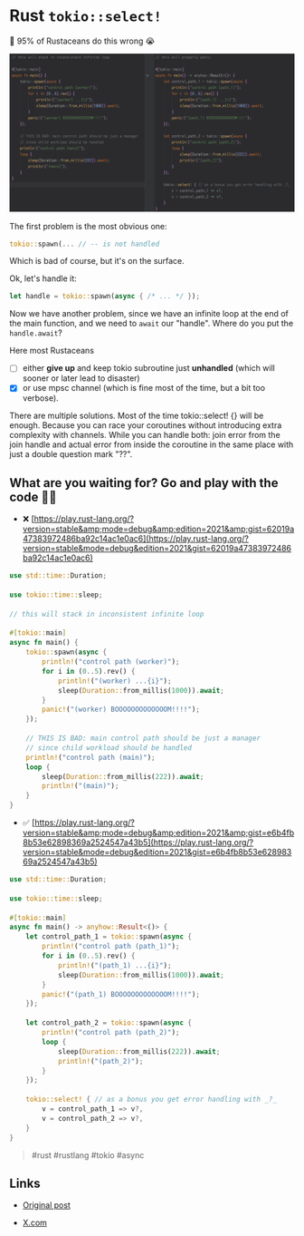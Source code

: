 # Rust `tokio::select!`

🦀 95% of Rustaceans do this wrong 😭

![_](image.png)

The first problem is the most obvious one:

```rust
tokio::spawn(... // -- is not handled
```

Which is bad of course, but it's on the surface.

Ok, let's handle it:

```rust
let handle = tokio::spawn(async { /* ... */ });
```

Now we have another problem, since we have an infinite loop at the end of the main function, and we need to `await` our "handle". Where do you put the `handle.await`?

Here most Rustaceans

* [ ] either **give up** and keep tokio subroutine just **unhandled** (which will sooner or later lead to disaster)
* [X] or use mpsc channel (which is fine most of the time, but a bit too verbose).

There are multiple solutions. Most of the time tokio::select! {} will be enough. Because you can race your coroutines without introducing extra complexity with channels. While you can handle both: join error from the join handle and actual error from inside the coroutine in the same place with just a double question mark "??".

## What are you waiting for? Go and play with the code 🧑‍💻

* ❌ [https://play.rust-lang.org/?version=stable&amp;mode=debug&amp;edition=2021&amp;gist=62019a47383972486ba92c14ac1e0ac6](https://play.rust-lang.org/?version=stable&mode=debug&edition=2021&gist=62019a47383972486ba92c14ac1e0ac6)

```rust
use std::time::Duration;

use tokio::time::sleep;

// this will stack in inconsistent infinite loop

#[tokio::main]
async fn main() {
    tokio::spawn(async {
        println!("control path (worker)");
        for i in (0..5).rev() {
            println!("(worker) ...{i}");
            sleep(Duration::from_millis(1000)).await;
        }
        panic!("(worker) BOOOOOOOOOOOOOM!!!!");
    });

    // THIS IS BAD: main control path should be just a manager
    // since child workload should be handled
    println!("control path (main)");
    loop {
        sleep(Duration::from_millis(222)).await;
        println!("(main)");
    }
}
```

* ✅ [https://play.rust-lang.org/?version=stable&amp;mode=debug&amp;edition=2021&amp;gist=e6b4fb8b53e62898369a2524547a43b5](https://play.rust-lang.org/?version=stable&mode=debug&edition=2021&gist=e6b4fb8b53e62898369a2524547a43b5)

```rust
use std::time::Duration;

use tokio::time::sleep;

#[tokio::main]
async fn main() -> anyhow::Result<()> {
    let control_path_1 = tokio::spawn(async {
        println!("control path (path_1)");
        for i in (0..5).rev() {
            println!("(path_1) ...{i}");
            sleep(Duration::from_millis(1000)).await;
        }
        panic!("(path_1) BOOOOOOOOOOOOOM!!!!");
    });

    let control_path_2 = tokio::spawn(async {
        println!("control path (path_2)");
        loop {
            sleep(Duration::from_millis(222)).await;
            println!("(path_2)");
        }
    });

    tokio::select! { // as a bonus you get error handling with _?_
        v = control_path_1 => v?,
        v = control_path_2 => v?,
    }
}
```

> #rust #rustlang #tokio #async

## Links

* [Original post](https://www.linkedin.com/posts/awnion_rust-rustlang-tokio-activity-7230298186618159106-KN84?utm_source=share&utm_medium=member_desktop)

* [X.com](https://x.com/awnion/status/1824534502787711257)
